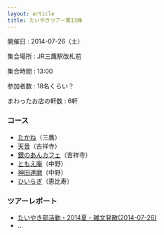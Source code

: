 ```yaml
---
layout: article
title: たいやきツアー第13弾
---
```


開催日
: 2014-07-26（土）

集合場所
: JR三鷹駅改札前

集合時間
: 13:00

参加者数
: 18名くらい？

まわったお店の軒数
: 6軒

### コース

  * [たかね](http://tabelog.com/tokyo/A1320/A132002/13005883/)（三鷹）
  * [天音](http://tabelog.com/tokyo/A1320/A132001/13019467/)（吉祥寺）
  * [銀のあんカフェ](http://tabelog.com/tokyo/A1320/A132001/13165039/)（吉祥寺）
  * [ともえ庵](http://tabelog.com/tokyo/A1319/A131902/13124184/)（中野）
  * [神田達磨](http://tabelog.com/tokyo/A1319/A131902/13136419/)（中野）
  * [ひいらぎ](http://tabelog.com/tokyo/A1303/A130302/13026096/)（恵比寿）

### ツアーレポート

  * [たいやき部活動・2014夏 - 雑文発散(2014-07-26)](http://suzuki.tdiary.net/20140726.html)
  * ...

